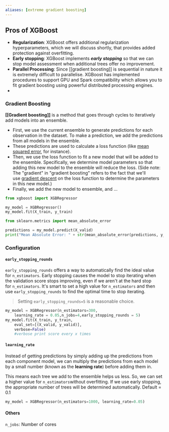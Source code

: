 ```yaml
---
aliases: [extreme gradient boosting]
---
```

## Pros of XGBoost
-   **Regularization**: XGBoost offers additional regularization hyperparameters, which we will discuss shortly, that provides added protection against overfitting.
- **Early stopping**: XGBoost implements ***early stopping*** so that we can stop model assessment when additional trees offer no improvement.
- **Parallel Processing**: Since [[gradient boosting]] is sequential in nature it is extremely difficult to parallelise. XGBoost has implemented procedures to support GPU and Spark compatibility which allows you to fit gradient boosting using powerful distributed processing engines.
- 
### Gradient Boosting
**[[Gradient boosting]]** is a method that goes through cycles to iteratively add models into an ensemble.
-   First, we use the current ensemble to generate predictions for each observation in the dataset. To make a prediction, we add the predictions from all models in the ensemble. 
-   These predictions are used to calculate a loss function (like [mean squared error](https://en.wikipedia.org/wiki/Mean_squared_error), for instance).
-   Then, we use the loss function to fit a new model that will be added to the ensemble. Specifically, we determine model parameters so that adding this new model to the ensemble will reduce the loss. (Side note: The "gradient" in "gradient boosting" refers to the fact that we'll use [gradient descent](https://en.wikipedia.org/wiki/Gradient_descent) on the loss function to determine the parameters in this new model.)
-   Finally, we add the new model to ensemble, and ...
```py
from xgboost import XGBRegressor

my_model = XGBRegressor()
my_model.fit(X_train, y_train)
```

```py
from sklearn.metrics import mean_absolute_error

predictions = my_model.predict(X_valid)
print("Mean Absolute Error: " + str(mean_absolute_error(predictions, y_valid)))
```

### Configuration
#### `early_stopping_rounds`

`early_stopping_rounds` offers a way to automatically find the ideal value for `n_estimators`. Early stopping causes the model to stop iterating when the validation score stops improving, even if we aren't at the hard stop for `n_estimators`. It's smart to set a high value for `n_estimators` and then use `early_stopping_rounds` to find the optimal time to stop iterating.

>Setting `early_stopping_rounds=5` is a reasonable choice.

```py
my_model = XGBRegressor(n_estimators=300, 
	learning_rate = 0.05,n_jobs=4,early_stopping_rounds = 5)
my_model.fit(X_train, y_train,
	eval_set=[(X_valid, y_valid)],
	verbose=False)
	#verbose print score every x times
```


#### `learning_rate`

Instead of getting predictions by simply adding up the predictions from each component model, we can multiply the predictions from each model by a small number (known as the **learning rate**) before adding them in.

This means each tree we add to the ensemble helps us less. So, we can set a higher value for `n_estimators`without overfitting. If we use early stopping, the appropriate number of trees will be determined automatically.
Default = 0.1
```py
my_model = XGBRegressor(n_estimators=1000, learning_rate=0.05)
```

#### Others
`n_jobs`: Number of cores